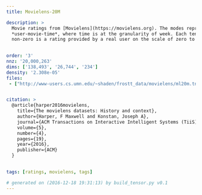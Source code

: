 ```yaml
---
title: Movielens-20M

description: >
  Movie ratings from [Movielens](https://movielens.org). The modes represent
  *user-movie-time*, where time is at the granularity of week. Each tensor
  non-zero is a rating provided by a real user on the scale of zero to five.
  

order: '3'
nnz: '20,000,263'
dims: ['138,493', '26,744', '234']
density: '2.308e-05'
files:
 - ["http://www-users.cs.umn.edu/~shaden/frostt_data/movielens/ml20m.tns.gz", Movielens ratings]


citation: >
  @article{harper2016movielens,
    title={The movielens datasets: History and context},
    author={Harper, F Maxwell and Konstan, Joseph A},
    journal={ACM Transactions on Interactive Intelligent Systems (TiiS)},
    volume={5},
    number={4},
    pages={19},
    year={2016},
    publisher={ACM}
  }
  

tags: [ratings, movielens, tags]

# generated on (2016-12-18 19:31:13) by build_tensor.py v0.1
---
```

